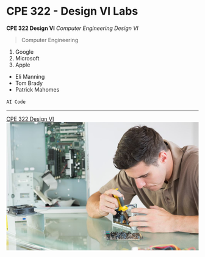 # CPE 322 - Design VI Labs
**CPE 322 Design VI**
*Computer Engineering Design VI*
> Computer Engineering
1. Google
2. Microsoft
3. Apple
- Eli Manning
- Tom Brady
- Patrick Mahomes

`AI Code`

---
[CPE 322 Design VI](https://github.com/ChristopherSpadavecchia/CPE-322---Design-VI)
![Computer Engineering](githubimage.jpg)
